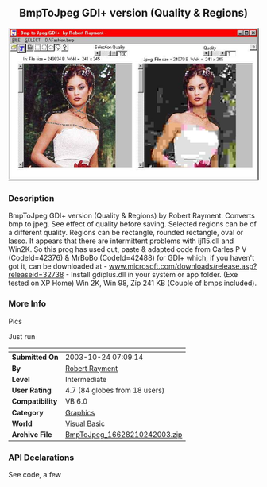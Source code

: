 ﻿<div align="center">

## BmpToJpeg GDI\+ version \(Quality & Regions\)

<img src="PIC200310241122504096.jpg">
</div>

### Description

BmpToJpeg GDI+ version (Quality & Regions) by Robert Rayment. Converts bmp to jpeg. See effect of quality before saving. Selected regions can be of a different quality. Regions can be rectangle, rounded rectangle, oval or lasso. It appears that there are intermittent problems with ijl15.dll and Win2K. So this prog has used cut, paste & adapted code from Carles P V (CodeId=42376) & MrBoBo (CodeId=42488) for GDI+ which, if you haven't got it, can be downloaded at - www.microsoft.com/downloads/release.asp?releaseid=32738 - Install gdiplus.dll in your system or app folder. (Exe tested on XP Home) Win 2K, Win 98, Zip 241 KB (Couple of bmps included).
 
### More Info
 
Pics

Just run


<span>             |<span>
---                |---
**Submitted On**   |2003-10-24 07:09:14
**By**             |[Robert Rayment](https://github.com/Planet-Source-Code/PSCIndex/blob/master/ByAuthor/robert-rayment.md)
**Level**          |Intermediate
**User Rating**    |4.7 (84 globes from 18 users)
**Compatibility**  |VB 6\.0
**Category**       |[Graphics](https://github.com/Planet-Source-Code/PSCIndex/blob/master/ByCategory/graphics__1-46.md)
**World**          |[Visual Basic](https://github.com/Planet-Source-Code/PSCIndex/blob/master/ByWorld/visual-basic.md)
**Archive File**   |[BmpToJpeg\_16628210242003\.zip](https://github.com/Planet-Source-Code/robert-rayment-bmptojpeg-gdi-version-quality-regions__1-49426/archive/master.zip)

### API Declarations

See code, a few





